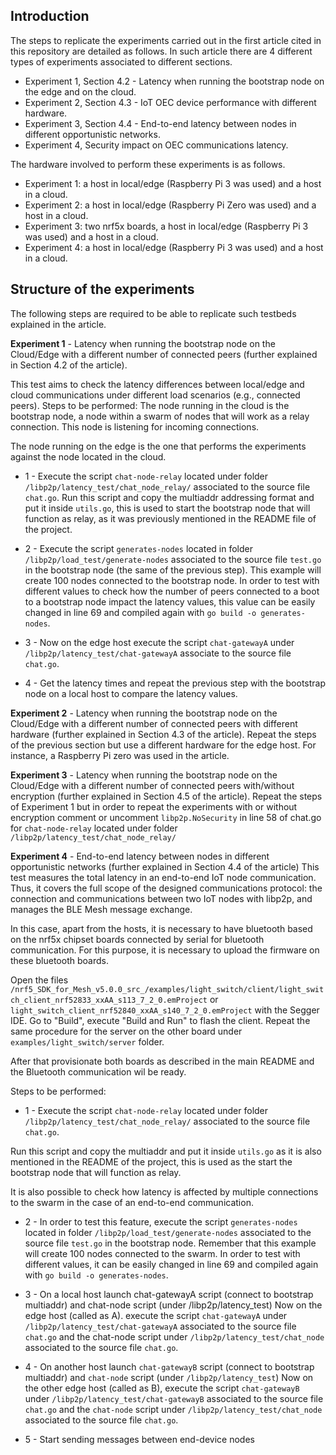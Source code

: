 ## Introduction

The steps to replicate the experiments carried out in the first article cited in this repository are detailed as follows. In such article there are 4 different types of experiments associated to different sections.

- Experiment 1, Section 4.2 - Latency when running the bootstrap node on the edge and on the cloud.
- Experiment 2, Section 4.3 - IoT OEC device performance with different hardware.
- Experiment 3, Section 4.4 - End-to-end latency between nodes in different opportunistic networks.
- Experiment 4, Security impact on OEC communications latency.

The hardware involved to perform these experiments is as follows.

- Experiment 1: a host in local/edge (Raspberry Pi 3 was used) and a host in a cloud.
- Experiment 2: a host in local/edge (Raspberry Pi Zero was used) and a host in a cloud.
- Experiment 3: two nrf5x boards, a host in local/edge (Raspberry Pi 3 was used) and a host in a cloud.
- Experiment 4: a host in local/edge (Raspberry Pi 3 was used) and a host in a cloud.

## Structure of the experiments

The following steps are required to be able to replicate such testbeds explained in the article.      

**Experiment 1** - Latency when running the bootstrap node on the Cloud/Edge with a different number of connected peers (further explained in Section 4.2 of the article).

This test aims to check the latency differences between local/edge and cloud communications under different load scenarios (e.g., connected peers).
Steps to be performed:
The node running in the cloud is the bootstrap node, a node within a swarm of nodes that will work as a relay connection. This node is listening for incoming connections.
 
The node running on the edge is the one that performs the experiments against the node located in the cloud.  

- 1 - Execute the script ```chat-node-relay``` located under folder ```/libp2p/latency_test/chat_node_relay/``` associated to the source file ```chat.go```. Run this script and copy the multiaddr addressing format and put it inside ```utils.go```, this is used to start the bootstrap node that will function as relay, as it was previously mentioned in the README file of the project.
 
- 2 - Execute the script ```generates-nodes``` located in folder ```/libp2p/load_test/generate-nodes``` associated to the source file ```test.go``` in the bootstrap node (the same of the previous step). This example will create 100 nodes connected to the bootstrap node. In order to test with different values to check how the number of peers connected to a boot to a bootstrap node impact the latency values, this value can be easily changed in line 69 and compiled again with ```go build -o generates-nodes```.    

- 3 - Now on the edge host execute the script ```chat-gatewayA``` under ```/libp2p/latency_test/chat-gatewayA``` associate to the source file ```chat.go```.

- 4 - Get the latency times and repeat the previous step with the bootstrap node on a local host to compare the latency values.
 
**Experiment 2** - Latency when running the bootstrap node on the Cloud/Edge with a different number of connected peers with different hardware (further explained in Section 4.3 of the article).
Repeat the steps of the previous section but use a different hardware for the edge host. For instance, a Raspberry Pi zero was used in the article. 

**Experiment 3** - Latency when running the bootstrap node on the Cloud/Edge with a different number of connected peers with/without encryption (further explained in Section 4.5 of the article).
Repeat the steps of Experiment 1  but in order to repeat the experiments with or without encryption comment or uncomment ```libp2p.NoSecurity``` in line 58 of chat.go for ```chat-node-relay``` located under folder ```/libp2p/latency_test/chat_node_relay/```

**Experiment 4** - End-to-end latency between nodes in different opportunistic networks (further explained in Section 4.4 of the article)
This test measures the total latency in an end-to-end IoT node communication. Thus, it covers the full scope of the designed communications protocol: the connection and communications between two IoT nodes with libp2p, and manages the BLE Mesh message exchange.

In this case, apart from the hosts, it is necessary to have bluetooth based on the nrf5x chipset boards connected by serial for bluetooth communication. 
For this purpose, it is necessary to upload the firmware on these bluetooth boards. 

Open the files ```/nrf5_SDK_for_Mesh_v5.0.0_src_/examples/light_switch/client/light_switch_client_nrf52833_xxAA_s113_7_2_0.emProject``` or ```light_switch_client_nrf52840_xxAA_s140_7_2_0.emProject``` with the Segger IDE. 
Go to "Build", execute "Build and Run" to flash the client. Repeat the same procedure for the server on the other board under ```examples/light_switch/server``` folder.

After that provisionate both boards as described in the main README and the Bluetooth communication wil be ready.

Steps to be performed:
- 1 - Execute the script ```chat-node-relay``` located under folder ```/libp2p/latency_test/chat_node_relay/``` associated to the source file ```chat.go```.

Run this script and copy the multiaddr and put it inside ```utils.go``` as it is also mentioned in the README of the project, this is used as the start the bootstrap node that will function as relay.

It is also possible to check how latency is affected by multiple connections to the swarm in the case of an end-to-end communication.

- 2 - In order to test this feature, execute the script ```generates-nodes``` located in folder ```/libp2p/load_test/generate-nodes``` associated to the source file  ```test.go``` in the bootstrap node. Remember that this example will create 100 nodes connected to the swarm. In order to test with different values, it can be easily changed in line 69 and compiled again with ```go build -o generates-nodes```.    

- 3 - On a local host launch chat-gatewayA script (connect to bootstrap multiaddr) and chat-node script (under /libp2p/latency_test)
Now on the edge host (called as A). execute the script ```chat-gatewayA``` under ```/libp2p/latency_test/chat-gatewayA``` associated to the source file ```chat.go``` and the chat-node script under ```/libp2p/latency_test/chat_node``` associated to the source file ```chat.go```.

- 4 - On another host launch ```chat-gatewayB``` script (connect to bootstrap multiaddr) and ```chat-node``` script (under ```/libp2p/latency_test```)
Now on the other edge host (called as B), execute the script ```chat-gatewayB``` under ```/libp2p/latency_test/chat-gatewayB``` associated to the source file ```chat.go``` and the ```chat-node``` script under ```/libp2p/latency_test/chat_node``` associated to the source file ```chat.go```.

- 5 - Start sending messages between end-device nodes
